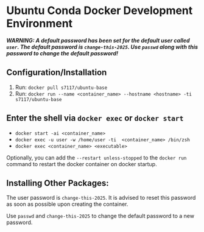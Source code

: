 # Ubuntu Conda Docker Development Environment

**_WARNING: A default password has been set for the default user called `user`. The default password is `change-this-2025`. Use `passwd` along with this password to change the default password!_**

## Configuration/Installation

1. Run: `docker pull s7117/ubuntu-base`
2. Run: `docker run --name <container_name> --hostname <hostname> -ti s7117/ubuntu-base`

## Enter the shell via `docker exec` or `docker start`

- `docker start -ai <container_name>`
- `docker exec -u user -w /home/user -ti  <container_name> /bin/zsh`
- `docker exec <container_name> <executable>`

Optionally, you can add the `--restart unless-stopped` to the `docker run` command to restart the docker container on docker startup.

## Installing Other Packages:

The user password is `change-this-2025`. It is advised to reset this password as soon as possible upon creating the container.

Use `passwd` and `change-this-2025` to change the default password to a new password.
